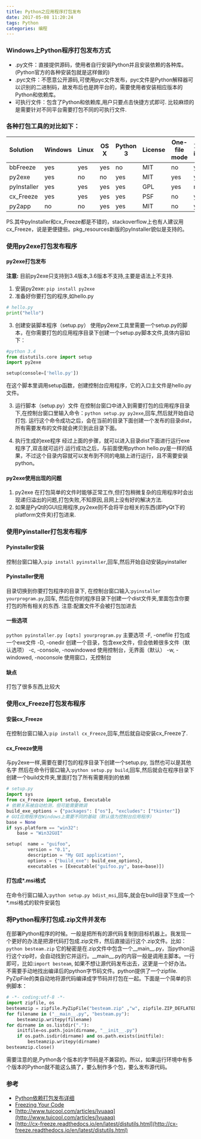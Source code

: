 ```yaml
---
title: Python之应用程序打包发布
date: 2017-05-08 11:20:24
tags: Python
categories: 编程
---
```


### Windows上Python程序打包发布方式
* .py文件：直接提供源码，使用者自行安装Python并且安装依赖的各种库。(Python官方的各种安装包就是这样做的)
* .pyc文件：不愿意公开源码,可使用pyc文件发布，pyc文件是Python解释器可以识别的二进制码，故发布后也是跨平台的，需要使用者安装相应版本的Python和依赖库。
* 可执行文件：包含了Python和依赖库,用户只要点击快捷方式即可. 比较麻烦的是需要针对不同平台需要打包不同的可执行文件.

### 各种打包工具的对比如下：

|Solution	|Windows	|Linux	|OS X	|Python 3	|License	|One-file mode	|Zipfile import	|Eggs	|pkg_resources support|
|:--------|---------|-------|-----|---------|---------|---------------|---------------|-----|---------------------|
|bbFreeze	  |yes	|yes	|yes	|no	  |MIT	|no	  |yes	|yes	|yes|
|py2exe	    |yes	|no	  |no	  |yes	|MIT	|yes	|yes	|no	  |no|
|pyInstaller|yes	|yes	|yes	|yes	|GPL	|yes	|no	  |yes	|no|
|cx_Freeze	|yes	|yes	|yes	|yes	|PSF	|no	  |yes	|yes	|no|
|py2app	    |no	  |no	  |yes	|yes	|MIT	|no	  |yes	|yes	|yes|

PS.其中pyInstaller和cx\_Freeze都是不错的，stackoverflow上也有人建议用cx\_Freeze，说是更便捷些。pkg\_resources新版的pyInstaller貌似是支持的。

### 使用py2exe打包发布程序

#### py2exe打包发布
**注意:** 目前py2exe只支持到3.4版本,3.6版本不支持,主要是语法上不支持.

1. 安装py2exe: `pip install py2exe`
2. 准备好你要打包的程序,如hello.py
```python
# hello.py
print("hello")
```
3. 创建安装脚本程序（setup.py）
使用py2exe工具里需要一个setup.py的脚本，在你需要打包的应用程序目录下创建一个setup.py脚本文件,具体内容如下：
```python
#python 3.4
from distutils.core import setup
import py2exe

setup(console=['hello.py'])
```
在这个脚本里调用setup函数，创建控制台应用程序，它的入口主文件是hello.py文件。

3. 运行脚本（setup.py）文件
在控制台窗口中进入到需要打包的应用程序目录下,在控制台窗口里输入命令：`python setup.py py2exe`,回车,然后就开始自动打包.
运行这个命令成功之后，会在当前的目录下面创建一个发布的目录dist，所有需要发布的文件就会拷贝到此目录下面。

4. 执行生成的exe程序
经过上面的步骤，就可以进入目录dist下面进行运行exe程序了,双击就可运行.运行成功之后，与前面使用python hello.py是一样的结果，不过这个目录内容就可以发布到不同的电脑上进行运行，且不需要安装python。

#### py2exe使用出现的问题
1. py2exe 在打包简单的文件时能够正常工作,但打包稍微复杂的应用程序时会出现递归溢出的问题,打包失败,不知原因,且网上没有好的解决方法.
2. 如果是PyQt的GUI应用程序,py2exe则不会将平台相关的东西(即PyQt下的platform文件夹)打包进来.

### 使用Pyinstaller打包发布程序

#### Pyinstaller安装
控制台窗口输入:`pip install pyinstaller`,回车,然后开始自动安装pyinstaller

#### Pyinstaller使用
目录切换到你要打包程序的目录下, 在控制台窗口输入:`pyinstaller yourprogram.py`,回车,
然后在你的程序目录下创建一个dist文件夹,里面包含你要打包的所有相关的东西.
注意:配置文件不会被打包加进去

#### 一些选项
`python pyinstaller.py [opts] yourprogram.py`
主要选项
-F, -onefile 打包成一个exe文件
-D, -onedir 创建一个目录，包含exe文件，但会依赖很多文件（默认选项）
-c, -console, -nowindowed 使用控制台，无界面（默认）
-w, -windowed, -noconsole 使用窗口，无控制台

#### 缺点
打包了很多东西,比较大

### 使用cx_Freeze打包发布程序

#### 安装cx_Freeze
在控制台窗口输入:`pip install cx_Freeze`,回车,然后就自动安装cx_Freeze了.

#### cx_Freeze使用
与py2exe一样,需要在要打包的程序目录下创建一个setup.py, 当然也可以是其他名字
然后在命令行窗口输入:`python setup.py build`,回车,然后就会在程序目录下
创建一个build文件夹,里面打包了所有需要用到的依赖
```python
# setup.py
import sys
from cx_Freeze import setup, Executable
# 依赖关系被自动检测，但可能需要微调
build_exe_options = {"packages": ["os"], "excludes": ["tkinter"]}
# GUI应用程序在Windows上需要不同的基础（默认值为控制台应用程序)
base = None
if sys.platform == "win32":
    base = "Win32GUI"

setup(  name = "guifoo",
        version = "0.1",
        description = "My GUI application!",
        options = {"build_exe": build_exe_options},
        executables = [Executable("guifoo.py", base=base)])

```

#### 打包成*.msi格式
在命令行窗口输入:`python setup.py bdist_msi`,回车,就会在build目录下生成一个*.msi格式的软件安装包


### 将Python程序打包成.zip文件并发布 
在部署Python程序的时候。一般是把所有的源代码复制到目标机器上。我发现一个更好的办法是把源代码打包成.zip文件，然后直接运行这个.zip文件。比如：`python besteam.zip`
它的秘密是在.zip文件中包含一个\_\_main\_\_.py，当python运行这个zip时，会自动找到它并运行。\_\_main\_\_.py的内容一般是调用主脚本。一行即可，比如:`import besteam`,
如果不想让源代码发布出去，这更是一个好办法。不需要手动地找出编译后的python字节码文件。python提供了一个zipfile. PyZipFile的类自动地将源代码编译成字节码并打包在一起。下面是一个简单的示例脚本：
```python
# -*- coding:utf-8 -*- 
import zipfile, os 
besteamzip = zipfile.PyZipFile("besteam.zip" ,"w", zipfile.ZIP_DEFLATED) 
for filename in ("__main__.py", "besteam.py"): 
    besteamzip.writepy(filename)
for dirname in os.listdir("."):
    initfile=os.path.join(dirname, "__init__.py")
    if os.path.isdir(dirname) and os.path.exists(initfile):
        besteamzip.writepy(dirname)
besteamzip.close()
```
需要注意的是,Python各个版本的字节码是不兼容的。所以，如果运行环境中有多个版本的Python就不能这么搞了，要么制作多个包，要么发布源代码。

### 参考
* [Python依赖打包发布详细](http://www.cnblogs.com/turtle920/p/5370132.html)
* [Freezing Your Code](http://docs.python-guide.org/en/latest/shipping/freezing/)
* [http://www.tuicool.com/articles/Ivuaaq](http://www.tuicool.com/articles/Ivuaaq)
* [http://cx-freeze.readthedocs.io/en/latest/distutils.html](http://cx-freeze.readthedocs.io/en/latest/distutils.html)